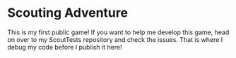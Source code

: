 # Scouting Adventure
This is my first public game! If you want to help me develop this game, head on over to my ScoutTests repository and check the issues. That is where I debug my code before I publish it here!     
